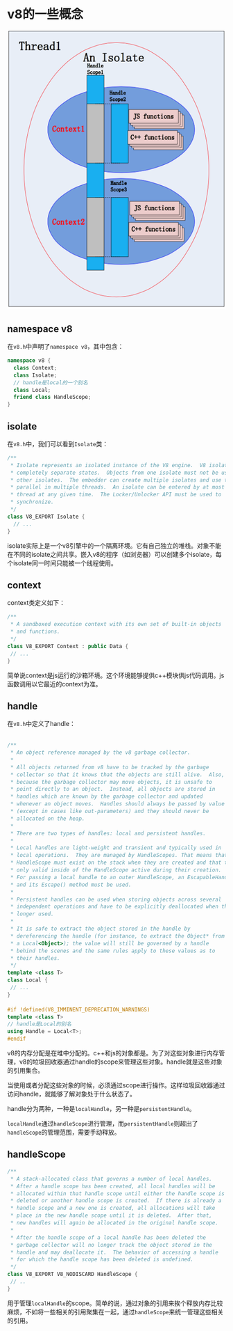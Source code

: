 # v8的一些概念

![](image/Context_KY6qrsu8Jf.png)

## namespace v8

在`v8.h`中声明了`namespace v8`，其中包含：

```c++
namespace v8 {
  class Context;
  class Isolate;
  // handle是local的一个别名
  class Local;
  friend class HandleScope;
}
```

## isolate

在`v8.h`中，我们可以看到`Isolate`类：

```c++
/**
 * Isolate represents an isolated instance of the V8 engine.  V8 isolates have
 * completely separate states.  Objects from one isolate must not be used in
 * other isolates.  The embedder can create multiple isolates and use them in
 * parallel in multiple threads.  An isolate can be entered by at most one
 * thread at any given time.  The Locker/Unlocker API must be used to
 * synchronize.
 */
class V8_EXPORT Isolate {
  // ...
}
```

isolate实际上是一个v8引擎中的一个隔离环境。它有自己独立的堆栈。对象不能在不同的isolate之间共享。嵌入v8的程序（如浏览器）可以创建多个isolate，每个isolate同一时间只能被一个线程使用。

## context

context类定义如下：

```c++
/**
 * A sandboxed execution context with its own set of built-in objects
 * and functions.
 */
class V8_EXPORT Context : public Data {
 // ...
}
```

简单说context是js运行的沙箱环境。这个环境能够提供c++模块供js代码调用。js函数调用以它最近的context为准。

## handle

在`v8.h`中定义了handle：

```c++

/**
 * An object reference managed by the v8 garbage collector.
 *
 * All objects returned from v8 have to be tracked by the garbage
 * collector so that it knows that the objects are still alive.  Also,
 * because the garbage collector may move objects, it is unsafe to
 * point directly to an object.  Instead, all objects are stored in
 * handles which are known by the garbage collector and updated
 * whenever an object moves.  Handles should always be passed by value
 * (except in cases like out-parameters) and they should never be
 * allocated on the heap.
 *
 * There are two types of handles: local and persistent handles.
 *
 * Local handles are light-weight and transient and typically used in
 * local operations.  They are managed by HandleScopes. That means that a
 * HandleScope must exist on the stack when they are created and that they are
 * only valid inside of the HandleScope active during their creation.
 * For passing a local handle to an outer HandleScope, an EscapableHandleScope
 * and its Escape() method must be used.
 *
 * Persistent handles can be used when storing objects across several
 * independent operations and have to be explicitly deallocated when they're no
 * longer used.
 *
 * It is safe to extract the object stored in the handle by
 * dereferencing the handle (for instance, to extract the Object* from
 * a Local<Object>); the value will still be governed by a handle
 * behind the scenes and the same rules apply to these values as to
 * their handles.
 */
template <class T>
class Local {
 // ...
}

#if !defined(V8_IMMINENT_DEPRECATION_WARNINGS)
template <class T>
// handle是Local的别名
using Handle = Local<T>;
#endif

```

v8的内存分配是在堆中分配的。c++和js的对象都是。为了对这些对象进行内存管理，v8的垃圾回收器通过handle的scope来管理这些对象。handle就是这些对象的引用集合。

当使用或者分配这些对象的时候，必须通过scope进行操作。这样垃圾回收器通过访问handle，就能够了解对象处于什么状态了。

handle分为两种，一种是`localHandle`，另一种是`persistentHandle`。

`localHandle`通过`handleScope`进行管理，而`persistentHandle`则超出了`handleScope`的管理范围，需要手动释放。

## handleScope

```c++
/**
 * A stack-allocated class that governs a number of local handles.
 * After a handle scope has been created, all local handles will be
 * allocated within that handle scope until either the handle scope is
 * deleted or another handle scope is created.  If there is already a
 * handle scope and a new one is created, all allocations will take
 * place in the new handle scope until it is deleted.  After that,
 * new handles will again be allocated in the original handle scope.
 *
 * After the handle scope of a local handle has been deleted the
 * garbage collector will no longer track the object stored in the
 * handle and may deallocate it.  The behavior of accessing a handle
 * for which the handle scope has been deleted is undefined.
 */
class V8_EXPORT V8_NODISCARD HandleScope {
 // ..
}
```

用于管理`localHandle`的scope。简单的说，通过对象的引用来挨个释放内存比较麻烦，不如将一些相关的引用聚集在一起，通过`handleScope`来统一管理这些相关的引用。
